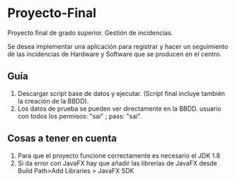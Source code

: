 # Proyecto-Final
Proyecto final de grado superior. Gestión de incidencias. 

Se desea implementar una aplicación para registrar y hacer un seguimiento de las 
incidencias de Hardware y Software que se producen en el centro.

## Guía

1. Descargar script base de datos y ejecutar. (Script final incluye también la creación de la BBDD).
2. Los datos de prueba se pueden ver directamente en la BBDD.
   usuario con todos los permisos: "sai" ; pass: "sai".
 

## Cosas a tener en cuenta

1. Para que el proyecto funcione correctamente es necesario el JDK 1.8
2. Si da error con JavaFX hay que añadir las librerias de JavaFX desde Build Path>Add Libraries > JavaFX SDK
